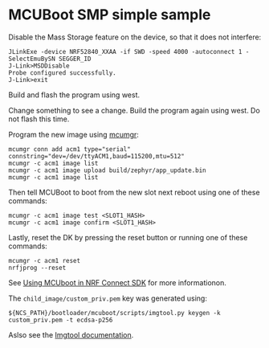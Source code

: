 # MCUBoot SMP simple sample
Disable the Mass Storage feature on the device, so that it does not interfere:
```
JLinkExe -device NRF52840_XXAA -if SWD -speed 4000 -autoconnect 1 -SelectEmuBySN SEGGER_ID
J-Link>MSDDisable
Probe configured successfully.
J-Link>exit
```
Build and flash the program using west.

Change something to see a change.
Build the program again using west. Do not flash this time.

Program the new image using [mcumgr](https://developer.nordicsemi.com/nRF_Connect_SDK/doc/1.9.1/zephyr/guides/device_mgmt/mcumgr.html):
```
mcumgr conn add acm1 type="serial" connstring="dev=/dev/ttyACM1,baud=115200,mtu=512"
mcumgr -c acm1 image list
mcumgr -c acm1 image upload build/zephyr/app_update.bin
mcumgr -c acm1 image list
```

Then tell MCUBoot to boot from the new slot next reboot using one of these commands:
```
mcumgr -c acm1 image test <SLOT1_HASH>
mcumgr -c acm1 image confirm <SLOT1_HASH>
```

Lastly, reset the DK by pressing the reset button or running one of these commands:
```
mcumgr -c acm1 reset
nrfjprog --reset
```



See [Using MCUboot in NRF Connect SDK](https://developer.nordicsemi.com/nRF_Connect_SDK/doc/1.9.1/mcuboot/readme-ncs.html) for more informationon.

The `child_image/custom_priv.pem` key was generated using:
```
${NCS_PATH}/bootloader/mcuboot/scripts/imgtool.py keygen -k custom_priv.pem -t ecdsa-p256
```
Aslso see the [Imgtool documentation](https://developer.nordicsemi.com/nRF_Connect_SDK/doc/1.9.1/mcuboot/imgtool.html).
